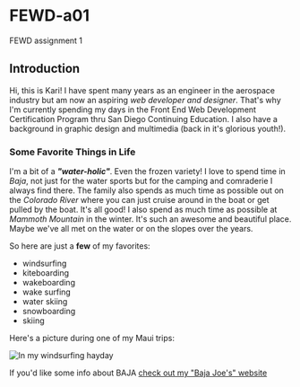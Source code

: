 # FEWD-a01
FEWD assignment 1

## Introduction

Hi, this is Kari! I have spent many years as an engineer in the aerospace industry but am now an aspiring _web developer and designer_. That's why I'm currently spending my days in the Front End Web Development Certification Program thru San Diego Continuing Education. I also have a background in graphic design and multimedia (back in it's glorious youth!).

### Some Favorite Things in Life
I'm a bit of a **_"water-holic"_**. Even the frozen variety! I love to spend time in *Baja*, not just for the water sports but for the camping and comraderie I always find there. The family also spends as much time as possible out on the *Colorado River* where you can just cruise around in the boat or get pulled by the boat. It's all good! I also spend as much time as possible at *Mammoth Mountain* in the winter. It's such an awesome and beautiful place. Maybe we've all met on the water or on the slopes over the years.

So here are just a **few** of my favorites:
* windsurfing
* kiteboarding
* wakeboarding
* wake surfing
* water skiing
* snowboarding
* skiing

Here's a picture during one of my Maui trips:

![In my windsurfing hayday](https://scontent-sjc2-1.xx.fbcdn.net/v/t1.0-9/16472963_1450483358296078_6122549614872222232_n.jpg?oh=5aa5ff13324738db447f19749fa98bf8&oe=5915AC58)

If you'd like some info about BAJA [check out my "Baja Joe's" website](http://dev-in-the-wind.pantheonsite.io)
